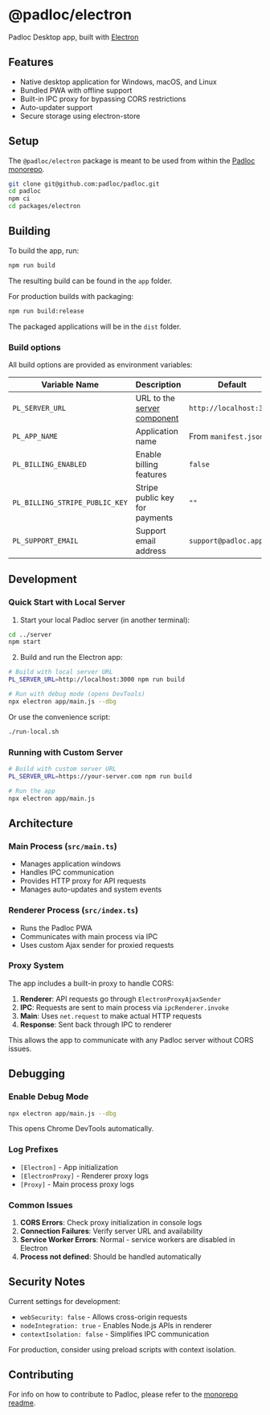 # @padloc/electron

Padloc Desktop app, built with [Electron](https://www.electronjs.org/)

## Features

- Native desktop application for Windows, macOS, and Linux
- Bundled PWA with offline support
- Built-in IPC proxy for bypassing CORS restrictions
- Auto-updater support
- Secure storage using electron-store

## Setup

The `@padloc/electron` package is meant to be used from within the
[Padloc monorepo](../../README.md).

```sh
git clone git@github.com:padloc/padloc.git
cd padloc
npm ci
cd packages/electron
```

## Building

To build the app, run:

```sh
npm run build
```

The resulting build can be found in the `app` folder.

For production builds with packaging:

```sh
npm run build:release
```

The packaged applications will be in the `dist` folder.

### Build options

All build options are provided as environment variables:

| Variable Name                  | Description                                            | Default                    |
| ------------------------------ | ------------------------------------------------------ | -------------------------- |
| `PL_SERVER_URL`                | URL to the [server component](../server/README.md)    | `http://localhost:3000`    |
| `PL_APP_NAME`                  | Application name                                       | From `manifest.json`       |
| `PL_BILLING_ENABLED`           | Enable billing features                                | `false`                    |
| `PL_BILLING_STRIPE_PUBLIC_KEY` | Stripe public key for payments                        | `""`                       |
| `PL_SUPPORT_EMAIL`             | Support email address                                  | `support@padloc.app`       |

## Development

### Quick Start with Local Server

1. Start your local Padloc server (in another terminal):
```sh
cd ../server
npm start
```

2. Build and run the Electron app:
```sh
# Build with local server URL
PL_SERVER_URL=http://localhost:3000 npm run build

# Run with debug mode (opens DevTools)
npx electron app/main.js --dbg
```

Or use the convenience script:
```sh
./run-local.sh
```

### Running with Custom Server

```sh
# Build with custom server URL
PL_SERVER_URL=https://your-server.com npm run build

# Run the app
npx electron app/main.js
```

## Architecture

### Main Process (`src/main.ts`)
- Manages application windows
- Handles IPC communication
- Provides HTTP proxy for API requests
- Manages auto-updates and system events

### Renderer Process (`src/index.ts`)
- Runs the Padloc PWA
- Communicates with main process via IPC
- Uses custom Ajax sender for proxied requests

### Proxy System

The app includes a built-in proxy to handle CORS:

1. **Renderer**: API requests go through `ElectronProxyAjaxSender`
2. **IPC**: Requests are sent to main process via `ipcRenderer.invoke`
3. **Main**: Uses `net.request` to make actual HTTP requests
4. **Response**: Sent back through IPC to renderer

This allows the app to communicate with any Padloc server without CORS issues.

## Debugging

### Enable Debug Mode

```sh
npx electron app/main.js --dbg
```

This opens Chrome DevTools automatically.

### Log Prefixes

- `[Electron]` - App initialization
- `[ElectronProxy]` - Renderer proxy logs
- `[Proxy]` - Main process proxy logs

### Common Issues

1. **CORS Errors**: Check proxy initialization in console logs
2. **Connection Failures**: Verify server URL and availability
3. **Service Worker Errors**: Normal - service workers are disabled in Electron
4. **Process not defined**: Should be handled automatically

## Security Notes

Current settings for development:
- `webSecurity: false` - Allows cross-origin requests
- `nodeIntegration: true` - Enables Node.js APIs in renderer
- `contextIsolation: false` - Simplifies IPC communication

For production, consider using preload scripts with context isolation.

## Contributing

For info on how to contribute to Padloc, please refer to the
[monorepo readme](../../README.md#contributing).

